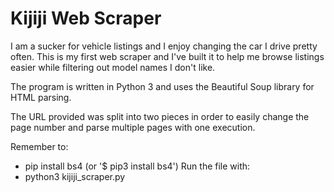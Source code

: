 # Kijiji Web Scraper
I am a sucker for vehicle listings and I enjoy changing the car I drive pretty often. This is my first web scraper and I've built it to help me browse listings easier while filtering out model names I don't like.

The program is written in Python 3 and uses the Beautiful Soup library for HTML parsing. 

The URL provided was split into two pieces in order to easily change the page number and parse multiple pages with one execution.

Remember to:
  - pip install bs4 (or '$ pip3 install bs4')
Run the file with:
  - python3 kijiji_scraper.py

